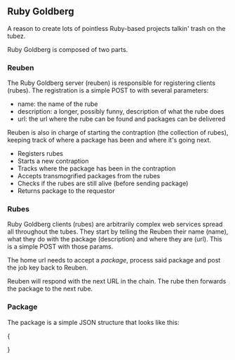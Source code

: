 ## Ruby Goldberg

A reason to create lots of pointless Ruby-based projects talkin' trash on 
the tubez.


Ruby Goldberg is composed of two parts.

### Reuben

The Ruby Goldberg server (reuben) is responsible for registering clients (rubes). 
The registration is a simple POST to with several parameters:

 - name: the name of the rube
 - description: a longer, possibly funny, description of what the rube does
 - url: the url where the rube can be found and packages can be delivered

Reuben is also in charge of starting the contraption (the collection of rubes),
keeping track of where a package has been and where it's going next.

  - Registers rubes
  - Starts a new contraption
  - Tracks where the package has been in the contraption
  - Accepts transmogrified packages from the rubes
  - Checks if the rubes are still alive (before sending package)
  - Returns package to the requestor

### Rubes

Ruby Goldberg clients (rubes) are arbitrarily complex web services spread all 
throughout the tubes. They start by telling the Reuben their name (name), what 
they do with the package (description) and where they are (url). This is a 
simple POST with those params.

The home url needs to accept a _package_, process said package and post the
job key back to Reuben.
  
Reuben will respond with the next URL in the chain. The rube then forwards
the package to the next rube.

### Package

The package is a simple JSON structure that looks like this:

{
  

}